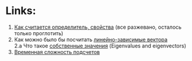 # Links:
1. [Как считается определитель, свойства](https://www.math10.com/ru/vysshaya-matematika/matrix/determinant.html) (все разжевано, осталось только проглотить)
2. Как можно было бы посчитать [линейно-зависимые вектора](https://stackoverflow.com/questions/28816627/how-to-find-linearly-independent-rows-from-a-matrix) <br>
2.а Что такое [собственные значения](http://www.mathprofi.ru/sobstvennye_znachenija_i_sobstvennye_vektory.html) (Eigenvalues and eigenvectors)
3. [Временная сложность подсчетов](https://en.wikipedia.org/wiki/Computational_complexity_of_matrix_multiplication#Matrix_inversion,_determinant_and_Gaussian_elimination)

